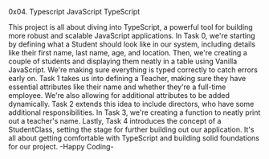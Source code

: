   0x04. Typescript JavaScript TypeScript


This project is all about diving into TypeScript, a powerful tool for building more robust and scalable JavaScript applications. In Task 0, we're starting by defining what a Student should look like in our system, including details like their first name, last name, age, and location. Then, we're creating a couple of students and displaying them neatly in a table using Vanilla JavaScript. We're making sure everything is typed correctly to catch errors early on. Task 1 takes us into defining a Teacher, making sure they have essential attributes like their name and whether they're a full-time employee. We're also allowing for additional attributes to be added dynamically. Task 2 extends this idea to include directors, who have some additional responsibilities. In Task 3, we're creating a function to neatly print out a teacher's name. Lastly, Task 4 introduces the concept of a StudentClass, setting the stage for further building out our application. It's all about getting comfortable with TypeScript and building solid foundations for our project.
                                                 -Happy Coding-
